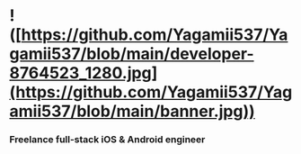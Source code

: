 # !([https://github.com/Yagamii537/Yagamii537/blob/main/developer-8764523_1280.jpg](https://github.com/Yagamii537/Yagamii537/blob/main/banner.jpg))

### Freelance full-stack iOS & Android engineer

<!--
**Yagamii537/Yagamii537** is a ✨ _special_ ✨ repository because its `README.md` (this file) appears on your GitHub profile.

Here are some ideas to get you started:

- 🔭 I’m currently working on ...
- 🌱 I’m currently learning ...
- 👯 I’m looking to collaborate on ...
- 🤔 I’m looking for help with ...
- 💬 Ask me about ...
- 📫 How to reach me: ...
- 😄 Pronouns: ...
- ⚡ Fun fact: ...
-->
